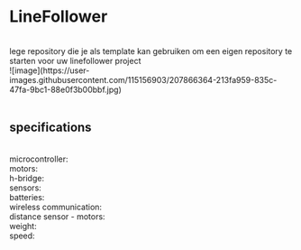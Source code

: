 # LineFollower
<br />
lege repository die je als template kan gebruiken om een eigen repository te starten voor uw linefollower project
<br />
![image](https://user-images.githubusercontent.com/115156903/207866364-213fa959-835c-47fa-9bc1-88e0f3b00bbf.jpg)

<br />
<br />
  
## specifications
<br />
microcontroller:
<br />
motors: 
<br />
h-bridge:
<br />
sensors:
<br />
batteries:
<br />
wireless communication:
<br />
distance sensor - motors:
<br />
weight:
<br />
speed: 
<br />

